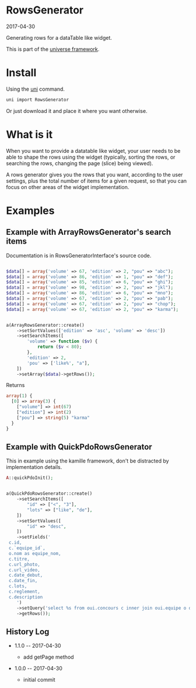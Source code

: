 RowsGenerator
================
2017-04-30



Generating rows for a dataTable like widget.


This is part of the [universe framework](https://github.com/karayabin/universe-snapshot).


Install
==========
Using the [uni](https://github.com/lingtalfi/universe-naive-importer) command.
```bash
uni import RowsGenerator
```

Or just download it and place it where you want otherwise.


What is it
==============
When you want to provide a datatable like widget, your user needs to be able to shape 
the rows using the widget (typically, sorting the rows, or searching the rows, changing the page (slice) being viewed).

A rows generator gives you the rows that you want, according to the user settings, 
plus the total number of items for a given request, so that you can focus on other areas of the widget implementation.









Examples
=============


Example with ArrayRowsGenerator's search items
----------------------------------------------------

Documentation is in RowsGeneratorInterface's source code.


```php

$data[] = array('volume' => 67, 'edition' => 2, "pou" => "abc");
$data[] = array('volume' => 86, 'edition' => 1, "pou" => "def");
$data[] = array('volume' => 85, 'edition' => 6, "pou" => "ghi");
$data[] = array('volume' => 98, 'edition' => 2, "pou" => "jkl");
$data[] = array('volume' => 86, 'edition' => 6, "pou" => "mno");
$data[] = array('volume' => 67, 'edition' => 2, "pou" => "pab");
$data[] = array('volume' => 67, 'edition' => 2, "pou" => "chop");
$data[] = array('volume' => 67, 'edition' => 2, "pou" => "karma");


a(ArrayRowsGenerator::create()
    ->setSortValues(['edition' => 'asc', 'volume' => 'desc'])
    ->setSearchItems([
        'volume' => function ($v) {
            return ($v < 80);
        },
        'edition' => 2,
        'pou' => ['like%', "a"],
    ])
    ->setArray($data)->getRows());
```

Returns

```php
array(1) {
  [0] => array(3) {
    ["volume"] => int(67)
    ["edition"] => int(2)
    ["pou"] => string(5) "karma"
  }
}

```



Example with QuickPdoRowsGenerator
------------------------------

This in example using the kamille framework, don't be distracted by implementation details.



```php
A::quickPdoInit();


a(QuickPdoRowsGenerator::create()
    ->setSearchItems([
        "id" => ["<", "3"],
        "lots" => ["like", "de"],
    ])
    ->setSortValues([
        "id" => "desc",
    ])
    ->setFields('
 c.id,
 c.`equipe_id`,
 o.nom as equipe_nom,
 c.titre,
 c.url_photo,
 c.url_video,
 c.date_debut,
 c.date_fin,
 c.lots,
 c.reglement,
 c.description      
    ')
    ->setQuery('select %s from oui.concours c inner join oui.equipe o on o.id=c.equipe_id')
    ->getRows());
```





History Log
------------------
    
- 1.1.0 -- 2017-04-30

    - add getPage method
    
- 1.0.0 -- 2017-04-30

    - initial commit
    